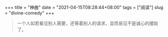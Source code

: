 +++
title = "神曲"
date = "2021-04-15T08:28:44+08:00"
tags = ["阅读"]
slug = "divine-comedy"
+++

> 一个人如若看见别人需要，还等着别人的请求，显而易见不是诚心的援助了。
